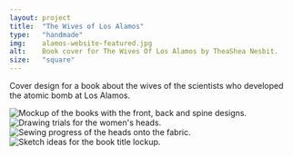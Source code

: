 ```yaml
---
layout: project
title:  "The Wives of Los Alamos"
type:	"handmade"
img:    alamos-website-featured.jpg
alt:	Book cover for The Wives Of Los Alamos by TheaShea Nesbit. 
size:   "square"
---
```

Cover design for a book about the wives of the scientists who developed the atomic bomb at Los Alamos.

<div class="gallery full">
	<img src="{{ site.baseurl }}/images/alamos/alamos-stacked.png" alt="Mockup of the books with the front, back and spine designs.">
</div>

<div class="gallery half both">
	<img src="{{ site.baseurl }}/images/alamos/alamos-heads.jpg" alt="Drawing trials for the women's heads.">
	<img src="{{ site.baseurl }}/images/alamos/alamos-sewing.jpg" alt="Sewing progress of the heads onto the fabric.">
</div>

<div class="gallery full">
	<img src="{{ site.baseurl }}/images/alamos/alamos-sketches.jpg" alt="Sketch ideas for the book title lockup.">
</div>